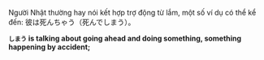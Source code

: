 Người Nhật thường hay nói kết hợp trợ động từ lắm, một số ví dụ có thể kể đến:
彼は死んちゃう（死んでしまう）。

**`しまう` is talking about going ahead and doing something, something happening by accident;**